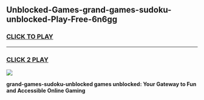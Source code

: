 
## Unblocked-Games-grand-games-sudoku-unblocked-Play-Free-6n6gg
<h3>
<a href="https://premium76.site?title=grand-games-sudoku-unblocked&ref=18A">CLICK TO PLAY</a></h3>
<hr>

<h3>
<a href="https://premium76.site?title=grand-games-sudoku-unblocked&ref=18A">CLICK 2 PLAY</a>
  
</h3>

<a href="https://premium76.site?title=grand-games-sudoku-unblocked&ref=18A"><img src="https://clearcache.store/games.png"></a>


**grand-games-sudoku-unblocked games unblocked: Your Gateway to Fun and Accessible Online Gaming**
